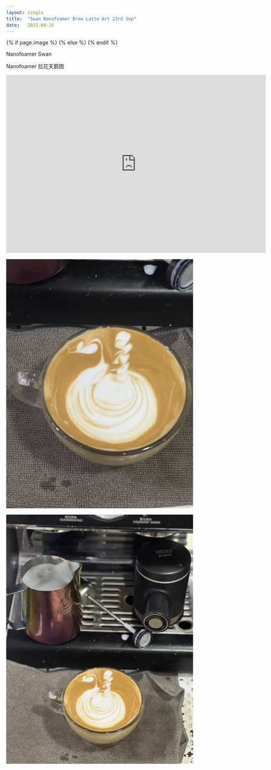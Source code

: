 ```yaml
---
layout: single
title:  "Swan Nanofoamer Brew Latte Art 23rd Sep"
date:   2023-09-16
---
```

{% if page.image %}
  <meta property="og:image" content="/assets/img/2023/09/23/IMG_7933.jpg">
{% else %}
  <meta property="og:image" content="/assets/img/2023/09/23/IMG_7933.jpg">
{% endif %}

<meta property="og:description" content="Swan Nanofoamer Brew Latte Art 23rd Sep" />


Nanofoamer Swan

Nanofoamer 拉花天鹅图



<div class="embed-container">
  <iframe
      src="https://www.youtube.com/embed/JuTEGQ-eZJ4"
      width="700"
      height="480"
      frameborder="0"
      allowfullscreen="true">
  </iframe>
</div>






![](/assets/img/2023/09/23/IMG_7933.jpg)

![](/assets/img/2023/09/23/IMG_7934.jpg)

